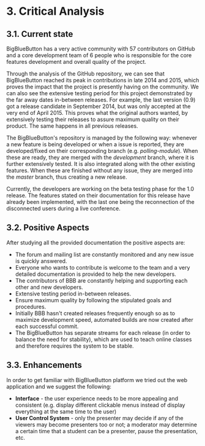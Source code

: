 # 3. Critical Analysis

## 3.1. Current state

BigBlueButton has a very active community with 57 contributors on GitHub and a core development team of 6 people who is responsible for the core features development and overall quality of the project.

Through the analysis of the GitHub repository, we can see that BigBlueButton reached its peak in contributions in late 2014 and 2015, which proves the impact that the project is presently having on the community. We can also see the extensive testing period for this project demonstrated by the far away dates in-between releases. For example, the last version (0.9) got a release candidate in September 2014, but was only accepted at the very end of April 2015. This proves what the original authors wanted, by extensively testing their releases to assure maximum quality on their product. The same happens in all previous releases.

The BigBlueButton's repository is managed by the following way: whenever a new feature is being developed or when a issue is reported, they are developed/fixed on their corresponding branch (e.g. *polling-module*). When these are ready, they are merged with the *development* branch, where it is further extensively tested. It is also integrated along with the other existing features. When these are finished without any issue, they are merged into the *master* branch, thus creating a new release.

Currently, the developers are working on the beta testing phase for the 1.0 release. The features stated on their documentation for this release have already been implemented, with the last one being the reconnection of the disconnected users during a live conference. 

## 3.2. Positive Aspects

After studying all the provided documentation the positive aspects are:

  * The forum and mailing list are constantly monitored and any new issue is quickly answered.
  * Everyone who wants to contribute is welcome to the team and a very detailed documentation is provided to help the new developers.
  * The contributors of BBB are constantly helping and supporting each other and new developers.
  * Extensive testing period in-between releases.
  * Ensure maximum quality by following the stipulated goals and procedures.
  * Initially BBB hasn't created releases frequently enough so as to maximize development speed, automated builds are now created after each successful commit.
  * The BigBlueButton has separate streams for each release (in order to balance the need for stability), which are used to teach online classes and therefore requires the system to be stable.
  
## 3.3. Enhancements

In order to get familiar with BigBlueButton platform we tried out the web application and we suggest the following:

  * **Interface** - the user experience needs to be more appealing and consistent (e.g. display different clickable menus instead of display everything at the same time to the user)
  * **User Control System** - only the presenter may decide if any of the viewers may become presenters too or not; a moderator may determine a certain time that a student can be a presenter, pause the presentation, etc.
  
